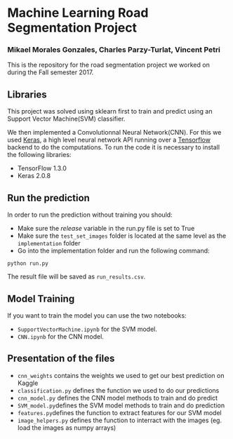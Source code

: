 # Machine Learning Road Segmentation Project

### Mikael Morales Gonzales, Charles Parzy-Turlat, Vincent Petri

This is the repository for the road segmentation project we worked on during the Fall semester 2017.

## Libraries

This project was solved using sklearn first to train and predict using an Support Vector Machine(SVM) classifier.

We then implemented a Convolutionnal Neural Network(CNN). For this we used [Keras](https://keras.io/), a high level neural network API running over a [Tensorflow](https://www.tensorflow.org/) backend to do the computations.
To run the code it is necessary to install the following libraries:
* TensorFlow 1.3.0
* Keras 2.0.8

## Run the prediction

In order to run the prediction without training you should:
* Make sure the *release* variable in the run.py file is set to True
* Make sure the `test_set_images` folder is located at the same level as the `implementation` folder
* Go into the implementation folder and run the following command:
```
python run.py
```
The result file will be saved as `run_results.csv`.

## Model Training

If you want to train the model you can use the two notebooks:
* `SupportVectorMachine.ipynb` for the SVM model.
* `CNN.ipynb` for the CNN model.

## Presentation of the files

* `cnn_weights` contains the weights we used to get our best prediction on Kaggle
* `classification.py` defines the function we used to do our predictions
* `cnn_model.py` defines the CNN model methods to train and do predict
* `SVM_model.py`defines the SVM model methods to train and do prediction
* `features.py`defines the function to extract features for our SVM model
* `image_helpers.py` defines the function to interract with the images (eg. load the images as numpy arrays)
